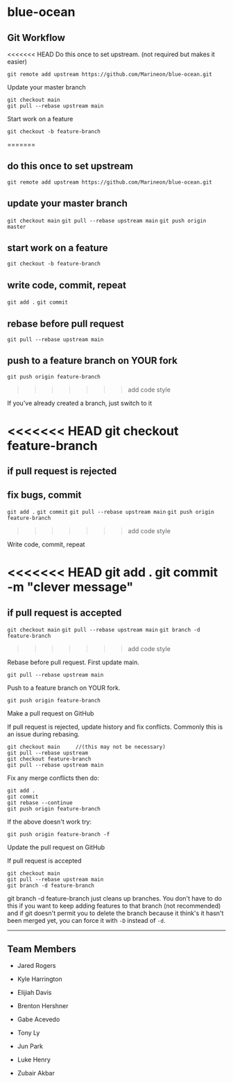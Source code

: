 



# blue-ocean

Git Workflow
------------


<<<<<<< HEAD
Do this once to set upstream. (not required but makes it easier)

    git remote add upstream https://github.com/Marineon/blue-ocean.git

Update your master branch

    git checkout main
    git pull --rebase upstream main

Start work on a feature

    git checkout -b feature-branch
=======
## do this once to set upstream
`git remote add upstream https://github.com/Marineon/blue-ocean.git`

## update your master branch
`git checkout main`
`git pull --rebase upstream main`
`git push origin master`

## start work on a feature
`git checkout -b feature-branch`

## write code, commit, repeat
`git add .`
`git commit `

## rebase before pull request
`git pull --rebase upstream main`

## push to a feature branch on YOUR fork
`git push origin feature-branch`
>>>>>>> add code style

If you've already created a branch, just switch to it

<<<<<<< HEAD
    git checkout feature-branch
=======
## if pull request is rejected
## fix bugs, commit
`git add .`
`git commit`
`git pull --rebase upstream main`
`git push origin feature-branch`
>>>>>>> add code style

Write code, commit, repeat

<<<<<<< HEAD
    git add .
    git commit -m "clever message"
=======
## if pull request is accepted
`git checkout main`
`git pull --rebase upstream main`
`git branch -d feature-branch`
>>>>>>> add code style

Rebase before pull request. First update main.

    git pull --rebase upstream main

Push to a feature branch on YOUR fork.

    git push origin feature-branch

Make a pull request on GitHub

If pull request is rejected, update history and fix conflicts. Commonly this is an issue during rebasing.

    git checkout main     //(this may not be necessary)
    git pull --rebase upstream
    git checkout feature-branch
    git pull --rebase upstream main

Fix any merge conflicts then do:

    git add .
    git commit
    git rebase --continue
    git push origin feature-branch

If the above doesn't work try:

    git push origin feature-branch -f

Update the pull request on GitHub

If pull request is accepted

    git checkout main
    git pull --rebase upstream main
    git branch -d feature-branch

git branch -d feature-branch just cleans up branches. You don't have to do this if you want to keep adding features to that branch (not recommended) and if git doesn't permit you to delete the branch because it think's it hasn't been merged yet, you can force it with `-D` instead of `-d`.

---

## Team Members

- Jared Rogers

- Kyle Harrington

- Elijiah Davis

- Brenton Hershner

- Gabe Acevedo

- Tony Ly

- Jun Park

- Luke Henry

- Zubair Akbar
